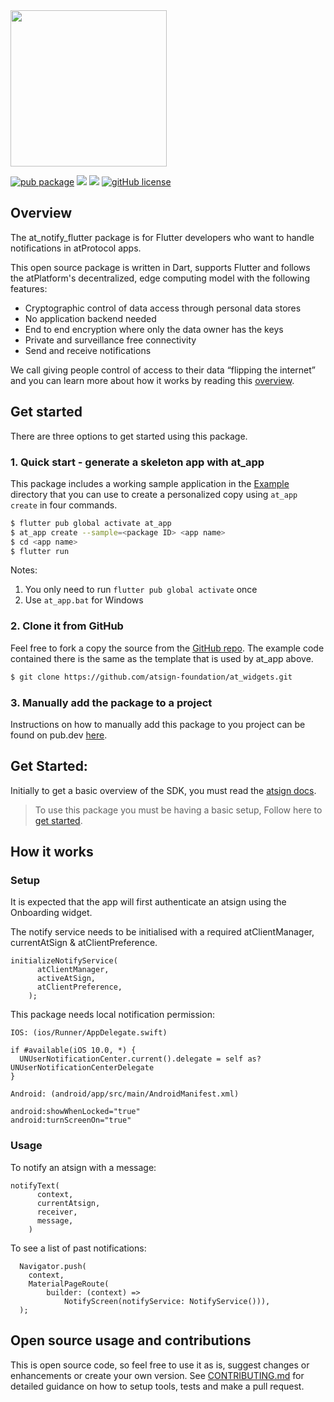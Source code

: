 <img width=250px src="https://atsign.dev/assets/img/atPlatform_logo_gray.svg?sanitize=true">


[![pub package](https://img.shields.io/pub/v/at_notify_flutter)](https://pub.dev/packages/at_notify_flutter) [![](https://img.shields.io/static/v1?label=Backend&message=atPlatform&color=<COLOR>)](https://atsign.dev) [![](https://img.shields.io/static/v1?label=Publisher&message=Atsign&color=F05E3E)](https://atsign.com) [![gitHub license](https://img.shields.io/badge/license-BSD3-blue.svg)](./LICENSE)

## Overview

The at_notify_flutter package is for Flutter developers who want to handle notifications in atProtocol apps.

This open source package is written in Dart, supports Flutter and follows the atPlatform's decentralized, edge computing model with the following features: 
- Cryptographic control of data access through personal data stores
- No application backend needed
- End to end encryption where only the data owner has the keys
- Private and surveillance free connectivity
- Send and receive notifications

We call giving people control of access to their data “flipping the internet” and you can learn more about how it works by reading this
[overview](https://atsign.dev/docs/overview/).

## Get started
There are three options to get started using this package.

### 1. Quick start - generate a skeleton app with at_app
This package includes a working sample application in the [Example](https://github.com/atsign-foundation/at_widgets/tree/trunk/packages/at_notify_flutter/example) directory that you can use to create a personalized copy using ```at_app create``` in four commands.

```sh
$ flutter pub global activate at_app 
$ at_app create --sample=<package ID> <app name> 
$ cd <app name>
$ flutter run
```
Notes: 
1. You only need to run ```flutter pub global activate``` once
2. Use ```at_app.bat``` for Windows


### 2. Clone it from GitHub
<!---
Make sure to edit the link below to refer to your package repo.
-->
Feel free to fork a copy the source from the [GitHub repo](https://github.com/atsign-foundation/at_widgets). The example code contained there is the same as the template that is used by at_app above.

```sh
$ git clone https://github.com/atsign-foundation/at_widgets.git
```

### 3. Manually add the package to a project

Instructions on how to manually add this package to you project can be found on pub.dev [here](https://pub.dev/packages/at_notify_flutter/install).

## Get Started:

Initially to get a basic overview of the SDK, you must read the [atsign docs](https://atsign.dev/docs/overview/).

> To use this package you must be having a basic setup, Follow here to [get started](https://atsign.dev/docs/get-started/setup-your-env/).


## How it works

### Setup

It is expected that the app will first authenticate an atsign using the Onboarding widget.

The notify service needs to be initialised with a required atClientManager, 
currentAtSign & atClientPreference.

```
initializeNotifyService(
      atClientManager,
      activeAtSign,
      atClientPreference,
    );
```

This package needs local notification permission:

`IOS: (ios/Runner/AppDelegate.swift)`

```
if #available(iOS 10.0, *) {
  UNUserNotificationCenter.current().delegate = self as? UNUserNotificationCenterDelegate
}
```

`Android: (android/app/src/main/AndroidManifest.xml)`

```
android:showWhenLocked="true"
android:turnScreenOn="true"
```

### Usage

To notify an atsign with a message:
```
notifyText(
      context,
      currentAtsign,
      receiver,
      message,
    )
```

To see a list of past notifications:
```
  Navigator.push(
    context,
    MaterialPageRoute(
        builder: (context) =>
            NotifyScreen(notifyService: NotifyService())),
  );
```

## Open source usage and contributions
This is open source code, so feel free to use it as is, suggest changes or enhancements or create your own version. See [CONTRIBUTING.md](https://github.com/atsign-foundation/at_widgets/blob/trunk/CONTRIBUTING.md) for detailed guidance on how to setup tools, tests and make a pull request.
